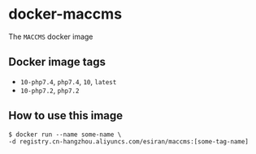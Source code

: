 # docker-maccms

The `MACCMS` docker image

## Docker image tags

- `10-php7.4`, `php7.4`, `10`, `latest`
- `10-php7.2`, `php7.2`

## How to use this image

```shell
$ docker run --name some-name \
-d registry.cn-hangzhou.aliyuncs.com/esiran/maccms:[some-tag-name]
```
